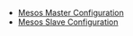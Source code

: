 * [Mesos Master Configuration](/mesos/deep-dive/mesos-master)
* [Mesos Slave Configuration](/mesos/deep-dive/mesos-slave)
